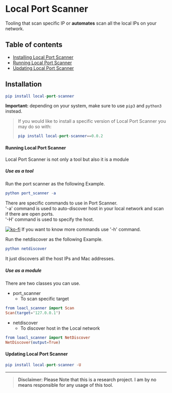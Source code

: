 <h1>Local Port Scanner</h1>
<p>Tooling that scan specific IP or <b>automates</b> scan all the local IPs on your network.</p>

## Table of contents
- [Installing Local Port Scanner](#installation)
- [Running Local Port Scanner](#running-local-port-scanner)
- [Updating Local Port Scanner](#updating-local-port-scanner)

## **Installation**
```elm
pip install local-port-scanner
```
__Important:__ depending on your system, make sure to use `pip3` and `python3` instead.


>If you would like to install a specific version of Local Port Scanner you may do so with:
>```elm
>pip install local-port-scanner==0.0.2
>```

#### Running Local Port Scanner

Local Port Scanner is not only a tool but also it is a module

##### Use as a tool
Run the port scanner as the following Example.
```elm
python port_scanner -a
```
There are specific commands to use in Port Scanner.
<br />
'-a' command is used to auto-discover host in your local network and scan if there are open ports.
<br/>
'-H' command is used to specify the host.
<br/>

[![ko-fi](https://ko-fi.com/img/githubbutton_sm.svg)](https://ko-fi.com/Z8Z71OJUW)
If you want to know more commands use '-h' command.

Run the netdiscover as the following Example.
```elm
python netdiscover 
```
It just discovers all the host IPs and Mac addresses.
##### Use as a module

There are two classes you can use.
- port_scanner
  * To scan specific target
 ```elm
from loacl_scanner import Scan
Scan(target='127.0.0.1')
```
- netdiscover
  * To discover host in the Local network
 ```elm
from loacl_scanner import NetDiscover
NetDiscover(output=True)
```
#### Updating Local Port Scanner
```elm
pip install local-port-scanner -U
```



---

> **Disclaimer**<a name="disclaimer" />: Please Note that this is a research project. I am by no means responsible for any usage of this tool.
